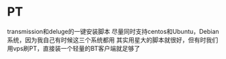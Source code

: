 # PT
transmission和deluge的一键安装脚本
尽量同时支持centos和Ubuntu，Debian系统，因为我自己有时候这三个系统都用
其实用星大的脚本就很好，但有时我们用vps刷PT，直接装一个轻量的BT客户端就足够了
